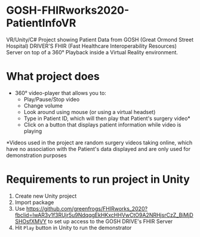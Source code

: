 # GOSH-FHIRworks2020-PatientInfoVR
VR/Unity/C# Project showing Patient Data from GOSH (Great Ormond Street Hospital) DRIVER'S FHIR (Fast Healthcare Interoperability Resources) Server on top of a 360° Playback inside a Virtual Reality environment.

# What project does
- 360° video-player that allows you to:
  - Play/Pause/Stop video
  - Change volume
  - Look around using mouse (or using a virtual headset)
  - Type in Patient ID, which will then play that Patient's surgery video*
  - Click on a button that displays patient information while video is playing
  
*Videos used in the project are random surgery videos taking online, which have no association with the Patient's data displayed and are only used for demonstration purposes

# Requirements to run project in Unity

1. Create new Unity project
2. Import package
3. Use https://github.com/greenfrogs/FHIRworks_2020?fbclid=IwAR3v1f3RUjr5u9NdqqgEkHKxcHHVwCtO9A2NRHjsrCzZ_BiMjDSHOsfXMVY to set up access to the GOSH DRIVE's FHIR Server
4. Hit `Play` button in Unity to run the demonstrator
